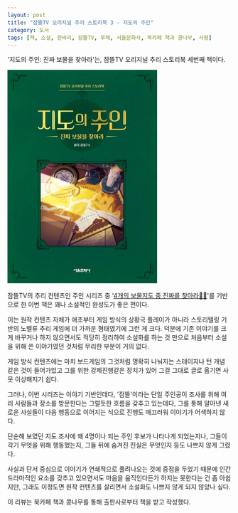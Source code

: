 ```yaml
---
layout: post
title: "잠뜰TV 오리지널 추리 스토리북 3 - 지도의 주인"
category: 도서
tags: [책, 소설, 한바리, 잠뜰TV, 루체, 서울문화사, 북카페 책과 콩나무, 서평]
---
```


'지도의 주인: 진짜 보물을 찾아라'는,
잠뜰TV 오리지널 추리 스토리북 세번째 책이다.

![표지](/images/book/owner-series-3-owner-of-the-map-book-h480.jpg)

잠뜰TV의 추리 컨텐츠인 주인 시리즈 중
'[4개의 보물지도 중 진짜를 찾아라🤵🔎](https://www.youtube.com/watch?v=6rJzXNflmjg)'를 기반으로 한 이번 책은
꽤나 소설적인 완성도가 좋은 편이다.

이는 원작 컨텐츠 자체가 애초부터 게임 방식의 상황극 플레이가 아니라
스토리텔링 기반의 노벨류 추리 게임에 더 가까운 형태였기에 그런 게 크다.
덕분에 기존 이야기를 크게 바꾸거나 하지 않으면서도
적당히 정리하여 소설화를 하는 것 만으로
처음부터 소설을 위해 쓴 이야기였던 것처럼 무리한 부분이 거의 없다.

게임 방식 컨텐츠에는 마치 보드게임의 그것처럼
명확히 나눠지는 스테이지나 턴 개념 같은 것이 들어가있고
그를 위한 강제진행같은 장치가 있어
그걸 그대로 글로 옮기면 사뭇 이상해지기 쉽다.

그러나, 이번 시리즈는 이야기 기반인데다,
'잠뜰'이라는 단일 주인공이
조사를 위해 여러 사람들과 장소를 방문한다는 그럴듯한 흐름을 갖추고 있는데다,
그를 통해 알아낸 새로운 사실들이 다음 행동으로 이어지는 식으로 진행도 매끄러워
이야기가 어색하지 않다.

단순해 보였던 지도 조사에 왜 4명이나 되는 주인 후보가 나타나게 되었는지나,
그들이 각기 무엇을 위해 행동했는지,
그들 뒤에 숨겨진 진실은 무엇인지 등도 나쁘지 않게 그렸다.

사실과 단서 중심으로
이야기가 연쇄적으로 풀려나오는 것에 중점을 두었기 때문에
인간 드라마적인 요소를 갖추고 있으면서도
마음을 움직인다든가 하지는 못한다는 건 좀 아쉽지만,
그래도 이정도면 원작 컨텐츠를 살리면서 소설화도 나쁘지 않게 되지 않았나 싶다.



<div class="im im-info">
이 리뷰는 북카페 책과 콩나무를 통해 출판사로부터 책을 받고 작성했다.
</div>
